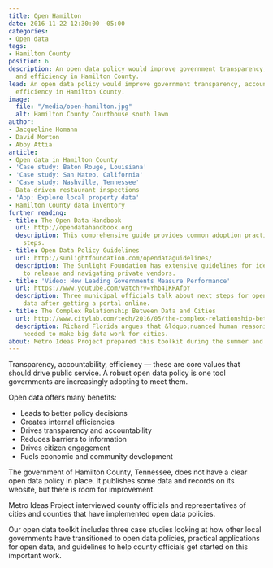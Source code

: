 ```yaml
---
title: Open Hamilton
date: 2016-11-22 12:30:00 -05:00
categories:
- Open data
tags:
- Hamilton County
position: 6
description: An open data policy would improve government transparency, accountability
  and efficiency in Hamilton County.
lead: An open data policy would improve government transparency, accountability and
  efficiency in Hamilton County.
image:
  file: "/media/open-hamilton.jpg"
  alt: Hamilton County Courthouse south lawn
author:
- Jacqueline Homann
- David Morton
- Abby Attia
article:
- Open data in Hamilton County
- 'Case study: Baton Rouge, Louisiana'
- 'Case study: San Mateo, California'
- 'Case study: Nashville, Tennessee'
- Data-driven restaurant inspections
- 'App: Explore local property data'
- Hamilton County data inventory
further reading:
- title: The Open Data Handbook
  url: http://opendatahandbook.org
  description: This comprehensive guide provides common adoption practices and implementation
    steps.
- title: Open Data Policy Guidelines
  url: http://sunlightfoundation.com/opendataguidelines/
  description: The Sunlight Foundation has extensive guidelines for identifying datasets
    to release and navigating private vendors.
- title: 'Video: How Leading Governments Measure Performance'
  url: https://www.youtube.com/watch?v=Yhb4IKRAfpY
  description: Three municipal officials talk about next steps for open government
    data after getting a portal online.
- title: The Complex Relationship Between Data and Cities
  url: http://www.citylab.com/tech/2016/05/the-complex-relationship-between-data-and-cities/483303/
  description: Richard Florida argues that &ldquo;nuanced human reasoning&rdquo; is
    needed to make big data work for cities.
about: Metro Ideas Project prepared this toolkit during the summer and fall of 2016.
---
```


Transparency, accountability, efficiency — these are core values that should drive public service. A robust open data policy is one tool governments are increasingly adopting to meet them.

Open data offers many benefits:

+ Leads to better policy decisions
+ Creates internal efficiencies
+ Drives transparency and accountability
+ Reduces barriers to information
+ Drives citizen engagement
+ Fuels economic and community development

The government of Hamilton County, Tennessee, does not have a clear open data policy in place. It publishes some data and records on its website, but there is room for improvement.

Metro Ideas Project interviewed county officials and representatives of cities and counties that have implemented open data policies.

Our open data toolkit includes three case studies looking at how other local governments have transitioned to open data policies, practical applications for open data, and guidelines to help county officials get started on this important work.